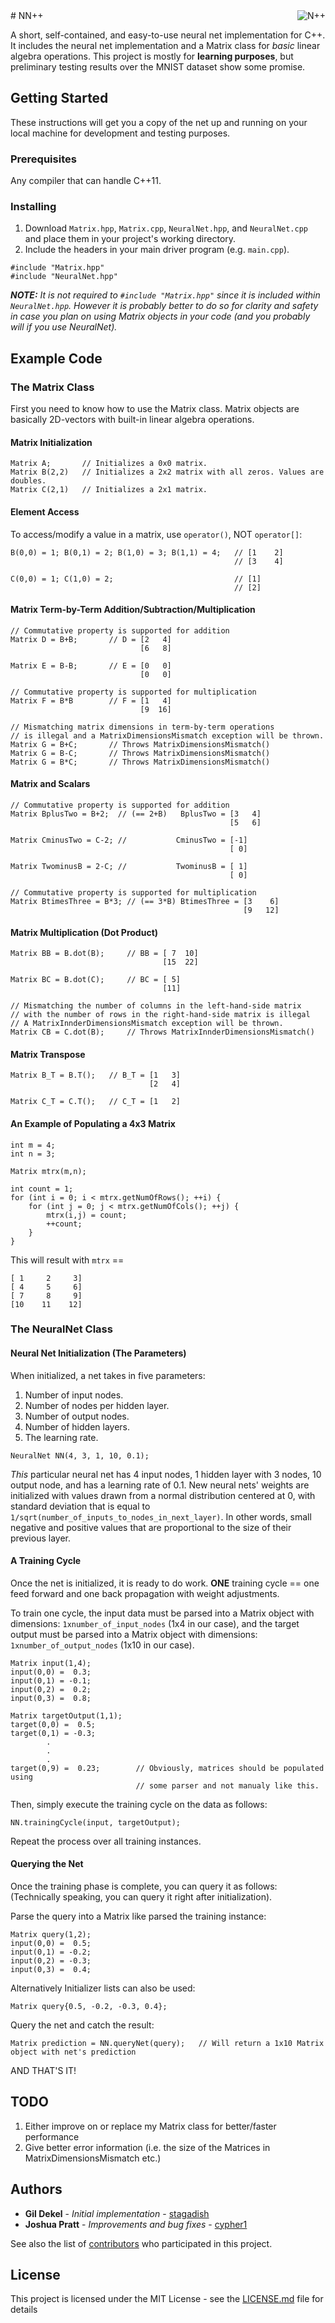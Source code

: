<a href="http://i.imgur.com/dPoSllF.png">
    <img src="http://i.imgur.com/dPoSllF.png" alt="N++"
         title="stagadish/NN++" align="right" />
</a>
# NN++

A short, self-contained, and easy-to-use neural net implementation for C++. It includes the neural net implementation and a Matrix class for *basic* linear algebra operations. This project is mostly for **learning purposes**, but preliminary testing results over the MNIST dataset show some promise.

## Getting Started

These instructions will get you a copy of the net up and running on your local machine for development and testing purposes.

### Prerequisites

Any compiler that can handle C++11.

### Installing

1. Download `Matrix.hpp`, `Matrix.cpp`, `NeuralNet.hpp`, and `NeuralNet.cpp` and place them in your project's working directory.
2. Include the headers in your main driver program (e.g. `main.cpp`).

```
#include "Matrix.hpp"
#include "NeuralNet.hpp"
```
_**NOTE:** It is not required to `#include "Matrix.hpp"` since it is included within `NeuralNet.hpp`. However it is probably better to do so for clarity and safety in case you plan on using Matrix objects in your code (and you probably will if you use NeuralNet)._
## Example Code
### The Matrix Class
First you need to know how to use the Matrix class.
Matrix objects are basically 2D-vectors with built-in linear algebra operations.

#### Matrix Initialization

```
Matrix A;       // Initializes a 0x0 matrix.
Matrix B(2,2)   // Initializes a 2x2 matrix with all zeros. Values are doubles.
Matrix C(2,1)   // Initializes a 2x1 matrix.
```
#### Element Access
To access/modify a value in a matrix, use `operator()`, NOT `operator[]`:

```
B(0,0) = 1; B(0,1) = 2; B(1,0) = 3; B(1,1) = 4;   // [1    2]
                                                  // [3    4]

C(0,0) = 1; C(1,0) = 2;                           // [1]
                                                  // [2]
```

#### Matrix Term-by-Term Addition/Subtraction/Multiplication
```
// Commutative property is supported for addition
Matrix D = B+B;       // D = [2   4]
                             [6   8]

Matrix E = B-B;       // E = [0   0]
                             [0   0]

// Commutative property is supported for multiplication
Matrix F = B*B        // F = [1   4]
                             [9  16]

// Mismatching matrix dimensions in term-by-term operations
// is illegal and a MatrixDimensionsMismatch exception will be thrown.
Matrix G = B+C;       // Throws MatrixDimensionsMismatch()
Matrix G = B-C;       // Throws MatrixDimensionsMismatch()
Matrix G = B*C;       // Throws MatrixDimensionsMismatch()
```

#### Matrix and Scalars
```
// Commutative property is supported for addition
Matrix BplusTwo = B+2;  // (== 2+B)   BplusTwo = [3   4]
                                                 [5   6]

Matrix CminusTwo = C-2; //           CminusTwo = [-1]
                                                 [ 0]

Matrix TwominusB = 2-C; //           TwominusB = [ 1]
                                                 [ 0]

// Commutative property is supported for multiplication
Matrix BtimesThree = B*3; // (== 3*B) BtimesThree = [3    6]
                                                    [9   12]
```

#### Matrix Multiplication (Dot Product)
```
Matrix BB = B.dot(B);     // BB = [ 7  10]
                                  [15  22]

Matrix BC = B.dot(C);     // BC = [ 5]
                                  [11]

// Mismatching the number of columns in the left-hand-side matrix
// with the number of rows in the right-hand-side matrix is illegal
// A MatrixInnderDimensionsMismatch exception will be thrown.
Matrix CB = C.dot(B);     // Throws MatrixInnderDimensionsMismatch()
```

#### Matrix Transpose
```
Matrix B_T = B.T();   // B_T = [1   3]
                               [2   4]

Matrix C_T = C.T();   // C_T = [1   2]
```

#### An Example of Populating a 4x3 Matrix
```
int m = 4;
int n = 3;

Matrix mtrx(m,n);

int count = 1;
for (int i = 0; i < mtrx.getNumOfRows(); ++i) {
    for (int j = 0; j < mtrx.getNumOfCols(); ++j) {
        mtrx(i,j) = count;
        ++count;
    }
}
```
This will result with `mtrx` ==
```
[ 1     2     3]
[ 4     5     6]
[ 7     8     9]
[10    11    12]
```

### The NeuralNet Class
#### Neural Net Initialization (The Parameters)
When initialized, a net takes in five parameters:
1. Number of input nodes.
2. Number of nodes per hidden layer.
3. Number of output nodes.
4. Number of hidden layers.
5. The learning rate.

```
NeuralNet NN(4, 3, 1, 10, 0.1);
```
_This_ particular neural net has 4 input nodes, 1 hidden layer with 3 nodes, 10 output node, and has a learning rate of 0.1.
New neural nets' weights are initialized with values drawn from a normal distribution centered at 0, with standard deviation that is equal to `1/sqrt(number_of_inputs_to_nodes_in_next_layer)`. In other words, small negative and positive values that are proportional to the size of their previous layer.

#### A Training Cycle
Once the net is initialized, it is ready to do work.
__ONE__ training cycle == one feed forward and one back propagation with weight adjustments.

To train one cycle, the input data must be parsed into a Matrix object with dimensions: `1xnumber_of_input_nodes` (1x4 in our case), and the target output must be parsed into a Matrix object with dimensions: `1xnumber_of_output_nodes` (1x10 in our case).
```
Matrix input(1,4);
input(0,0) =  0.3;
input(0,1) = -0.1;
input(0,2) =  0.2;
input(0,3) =  0.8;

Matrix targetOutput(1,1);
target(0,0) =  0.5;
target(0,1) = -0.3;
        .
        .
        .
target(0,9) =  0.23;        // Obviously, matrices should be populated using
                            // some parser and not manualy like this.

```
Then, simply execute the training cycle on the data as follows:
```
NN.trainingCycle(input, targetOutput);
```
Repeat the process over all training instances.

#### Querying the Net
Once the training phase is complete, you can query it as follows:
(Technically speaking, you can query it right after initialization).

Parse the query into a Matrix like parsed the training instance:
```
Matrix query(1,2);
input(0,0) =  0.5;
input(0,1) = -0.2;
input(0,2) = -0.3;
input(0,3) =  0.4;
```

Alternatively Initializer lists can also be used:
```
Matrix query{0.5, -0.2, -0.3, 0.4};
```

Query the net and catch the result:
```
Matrix prediction = NN.queryNet(query);   // Will return a 1x10 Matrix object with net's prediction
```
AND THAT'S IT!

## TODO
1. Either improve on or replace my Matrix class for better/faster performance
2. Give better error information (i.e. the size of the Matrices in MatrixDimensionsMismatch etc.)

## Authors

* **Gil Dekel** - *Initial implementation* - [stagadish](https://github.com/stagadish)
* **Joshua Pratt** - *Improvements and bug fixes* - [cypher1](https://github.com/cypher1)

See also the list of [contributors](https://github.com/stagadish/NNplusplus/contributors) who participated in this project.

## License

This project is licensed under the MIT License - see the [LICENSE.md](https://github.com/stagadish/NNplusplus/blob/master/License.md) file for details
